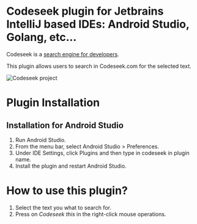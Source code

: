 # Codeseek plugin for Jetbrains IntelliJ based IDEs: Android Studio, Golang, etc...

Codeseek is a [search engine for developers](https://codeseek.com/).

This plugin allows users to search in Codeseek.com for the selected text.

![Codeseek project](https://codeseek.com/codeseek.png "Codeseek logo")

# Plugin Installation

## Installation for Android Studio

1. Run Android Studio.
2. From the menu bar, select Android Studio > Preferences.
3. Under IDE Settings, click Plugins and then type in codeseek in plugin name.
4. Install the plugin and restart Android Studio.

# How to use this plugin?

1. Select the text you what to search for.
2. Press on *Codeseek this* in the right-click mouse operations.
